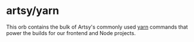# artsy/yarn

This orb contains the bulk of Artsy's commonly used [yarn](https://yarnpkg.com/en/) commands that power the builds for our frontend and Node projects.
